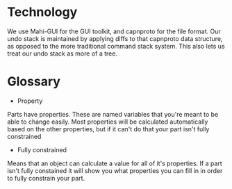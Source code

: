 # Technology

We use Mahi-GUI for the GUI toolkit, and capnproto for the file format. 
Our undo stack is maintained by applying diffs to that capnproto data structure,
as opposed to the more traditional command stack system. This also lets us treat our
undo stack as more of a tree.

# Glossary

 * Property

 Parts have properties. These are named variables that you're meant to be able to
 change easily. Most properties will be calculated automatically based on the other
 properties, but if it can't do that your part isn't fully constrained

 * Fully constrained

 Means that an object can calculate a value for all of it's properties. If a part isn't
 fully constained it will show you what properties you can fill in in order to fully
 constrain your part.